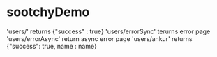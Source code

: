 # sootchyDemo
'users/' returns {"success" : true}
'users/errorSync' terurns error page
'users/errorAsync' return async error page
'users/ankur' returns {"success": true, name : name}
